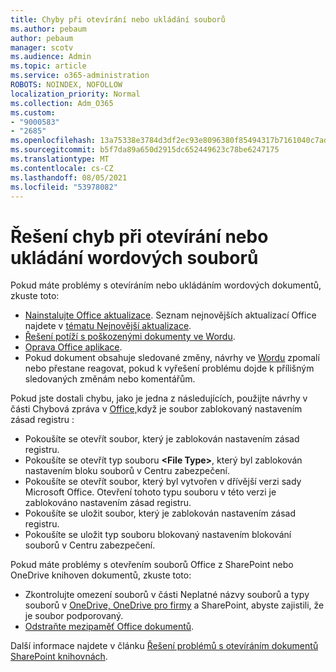 ```yaml
---
title: Chyby při otevírání nebo ukládání souborů
ms.author: pebaum
author: pebaum
manager: scotv
ms.audience: Admin
ms.topic: article
ms.service: o365-administration
ROBOTS: NOINDEX, NOFOLLOW
localization_priority: Normal
ms.collection: Adm_O365
ms.custom:
- "9000583"
- "2685"
ms.openlocfilehash: 13a75338e3784d3df2ec93e8096380f85494317b7161040c7ad60ad830f9211d
ms.sourcegitcommit: b5f7da89a650d2915dc652449623c78be6247175
ms.translationtype: MT
ms.contentlocale: cs-CZ
ms.lasthandoff: 08/05/2021
ms.locfileid: "53978082"
---
```

# <a name="resolve-errors-opening-or-saving-word-files"></a>Řešení chyb při otevírání nebo ukládání wordových souborů

Pokud máte problémy s otevíráním nebo ukládáním wordových dokumentů, zkuste toto:

- [Nainstalujte Office aktualizace](https://support.office.com/article/2ab296f3-7f03-43a2-8e50-46de917611c5). Seznam nejnovějších aktualizací Office najdete v [tématu Nejnovější aktualizace](https://docs.microsoft.com/officeupdates/office-updates-msi).
- [Řešení potíží s poškozenými dokumenty ve Wordu](https://docs.microsoft.com/office/troubleshoot/word/damaged-documents-in-word).
- [Oprava Office aplikace](https://support.office.com/Article/Repair-an-Office-application-7821d4b6-7c1d-4205-aa0e-a6b40c5bb88b).
- Pokud dokument obsahuje sledované změny, návrhy ve [Wordu](https://docs.microsoft.com/office/troubleshoot/word/word-stops-responding) zpomalí nebo přestane reagovat, pokud k vyřešení problému dojde k přílišným sledovaných změnám nebo komentářům.

Pokud jste dostali chybu, jako je jedna z následujících, použijte návrhy v části Chybová zpráva v [Office,](https://docs.microsoft.com/office/troubleshoot/settings/file-blocked-in-office)když je soubor zablokovaný nastavením zásad registru :

- Pokoušíte se otevřít soubor, který je zablokován nastavením zásad registru.
- Pokoušíte se otevřít typ souboru **\<File Type\>**, který byl zablokován nastavením bloku souborů v Centru zabezpečení.
- Pokoušíte se otevřít soubor, který byl vytvořen v dřívější verzi sady Microsoft Office. Otevření tohoto typu souboru v této verzi je zablokováno nastavením zásad registru.
- Pokoušíte se uložit soubor, který je zablokován nastavením zásad registru.
- Pokoušíte se uložit typ souboru blokovaný nastavením blokování souborů v Centru zabezpečení.

Pokud máte problémy s otevřením souborů Office z SharePoint nebo OneDrive knihoven dokumentů, zkuste toto:

- Zkontrolujte omezení souborů v části Neplatné názvy souborů a typy souborů v [OneDrive, OneDrive pro firmy](https://support.office.com/article/64883a5d-228e-48f5-b3d2-eb39e07630fa) a SharePoint, abyste zajistili, že je soubor podporovaný. 
- [Odstraňte mezipaměť Office dokumentů](https://support.office.com/article/b1d3765e-d71b-4bb8-99ca-acd22c42995d
). 

Další informace najdete v článku [Řešení problémů s otevíráním dokumentů SharePoint knihovnách](https://support.office.com/article/31329fa1-4ad0-47fc-95d8-bb0c5b12a536).